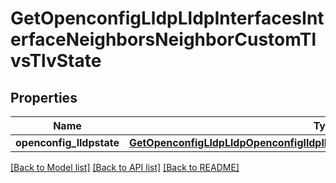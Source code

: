 # GetOpenconfigLldpLldpInterfacesInterfaceNeighborsNeighborCustomTlvsTlvState

## Properties
Name | Type | Description | Notes
------------ | ------------- | ------------- | -------------
**openconfig_lldpstate** | [**GetOpenconfigLldpLldpOpenconfiglldplldpInterfacesNeighborsCustomtlvsState**](GetOpenconfigLldpLldpOpenconfiglldplldpInterfacesNeighborsCustomtlvsState.md) |  | [optional] 

[[Back to Model list]](../README.md#documentation-for-models) [[Back to API list]](../README.md#documentation-for-api-endpoints) [[Back to README]](../README.md)


